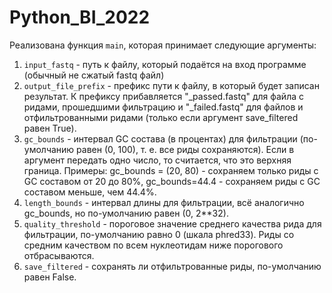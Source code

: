 # Python_BI_2022
Реализована функция `main`, которая принимает следующие аргументы:  
1. `input_fastq` - путь к файлу, который подаётся на вход программе (обычный не сжатый fastq файл)  
2. `output_file_prefix` - префикс пути к файлу, в который будет записан результат. К префиксу прибавляется "_passed.fastq" для файла с ридами, прошедшими фильтрацию и "_failed.fastq" для файлов и отфильтрованными ридами (только если аргумент save_filtered равен True).  
3. `gc_bounds` - интервал GC состава (в процентах) для фильтрации (по-умолчанию равен (0, 100), т. е. все риды сохраняются). Если в аргумент передать одно число, то считается, что это верхняя граница. Примеры: gc_bounds = (20, 80) - сохраняем только риды с GC составом от 20 до 80%, gc_bounds=44.4 - сохраняем риды с GC составом меньше, чем 44.4%.  
4. `length_bounds` - интервал длины для фильтрации, всё аналогично gc_bounds, но по-умолчанию равен (0, 2**32).  
5. `quality_threshold` - пороговое значение среднего качества рида для фильтрации, по-умолчанию равно 0 (шкала phred33). Риды со средним качеством по всем нуклеотидам ниже порогового отбрасываются.  
6. `save_filtered` - сохранять ли отфильтрованные риды, по-умолчанию равен False.  
